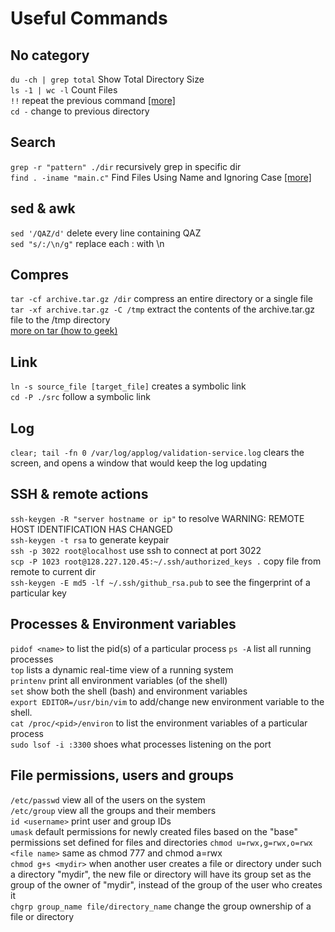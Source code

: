 # Useful Commands
## No category
`du -ch | grep total` Show Total Directory Size  
`ls -1 | wc -l` Count Files  
`!!` repeat the previous command [[more]](http://craig-russell.co.uk/2011/09/28/bang-bang-command-recall-in-linux.html)  
`cd -` change to previous directory  

## Search
`grep -r "pattern" ./dir` recursively grep in specific dir  
`find . -iname "main.c"` Find Files Using Name and Ignoring Case [[more]](http://www.thegeekstuff.com/2009/03/15-practical-linux-find-command-examples/)  

## sed & awk
`sed '/QAZ/d'` delete every line containing QAZ  
`sed "s/:/\n/g"` replace each : with \n    

## Compres
`tar -cf archive.tar.gz /dir` compress an entire directory or a single file  
`tar -xf archive.tar.gz -C /tmp` extract the contents of the archive.tar.gz file to the /tmp directory  
[more on tar (how to geek)](http://www.howtogeek.com/248780/how-to-compress-and-extract-files-using-the-tar-command-on-linux/)  

## Link
`ln -s source_file [target_file]` creates a symbolic link  
`cd -P ./src` follow a symbolic link  

## Log
`clear; tail -fn 0 /var/log/applog/validation-service.log` clears the screen, and opens a window that would keep the log updating  

## SSH & remote actions
`ssh-keygen -R "server hostname or ip"` to resolve WARNING: REMOTE HOST IDENTIFICATION HAS CHANGED  
`ssh-keygen -t rsa` to generate keypair  
`ssh -p 3022 root@localhost` use ssh to connect at port 3022  
`scp -P 1023 root@128.227.120.45:~/.ssh/authorized_keys .` copy file from remote to current dir  
`ssh-keygen -E md5 -lf ~/.ssh/github_rsa.pub` to see the fingerprint of a particular key  

## Processes & Environment variables
`pidof <name>` to list the pid(s) of a particular process
`ps -A` list all running processes  
`top` lists a dynamic real-time view of a running system  
`printenv` print all environment variables (of the shell)  
`set` show both the shell (bash) and environment variables  
`export EDITOR=/usr/bin/vim` to add/change new environment variable to the shell.  
`cat /proc/<pid>/environ` to list the environment variables of a particular process  
`sudo lsof -i :3300` shoes what processes listening on the port
## File permissions, users and groups
`/etc/passwd` view all of the users on the system  
`/etc/group` view all the groups and their members  
`id <username>` print user and group IDs  
`umask` default permissions for newly created files based on the "base" permissions set defined for files and directories
`chmod u=rwx,g=rwx,o=rwx <file name>` same as chmod 777 and chmod a=rwx    
`chmod g+s <mydir>` when another user creates a file or directory under such a directory "mydir", the new file or directory will have its group set as the group of the owner of "mydir", instead of the group of the user who creates it   
`chgrp group_name file/directory_name` change the group ownership of a file or directory  
